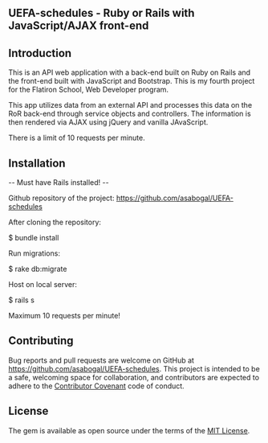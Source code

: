 ## UEFA-schedules - Ruby or Rails with JavaScript/AJAX front-end

## Introduction

This is an API web application with a back-end built on Ruby on Rails and the front-end built with JavaScript and Bootstrap. This is my fourth project for the Flatiron School, Web Developer program.

This app utilizes data from an external API and processes this data on the RoR back-end through service objects and controllers. The information is then rendered via AJAX using jQuery and vanilla JAvaScript. 

There is a limit of 10 requests per minute.


## Installation

-- Must have Rails installed! --

Github repository of the project: https://github.com/asabogal/UEFA-schedules

After cloning the repository:

$ bundle install

Run migrations:

$ rake db:migrate

Host on local server:

$ rails s

Maximum 10 requests per minute!

## Contributing

Bug reports and pull requests are welcome on GitHub at https://github.com/asabogal/UEFA-schedules. This project is intended to be a safe, welcoming space for collaboration, and contributors are expected to adhere to the [Contributor Covenant](http://contributor-covenant.org) code of conduct.

## License

The gem is available as open source under the terms of the [MIT License](https://opensource.org/licenses/MIT).